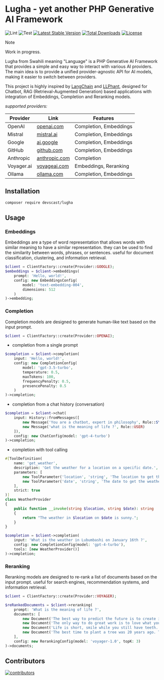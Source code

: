 # Lugha - yet another PHP Generative AI Framework

![Lint](https://github.com/devscast/lugha/actions/workflows/lint.yml/badge.svg)
![Test](https://github.com/devscast/lugha/actions/workflows/test.yml/badge.svg)
[![Latest Stable Version](https://poser.pugx.org/devscast/lugha/version)](https://packagist.org/packages/devscast/lugha)
[![Total Downloads](https://poser.pugx.org/devscast/lugha/downloads)](https://packagist.org/packages/devscast/lugha)
[![License](https://poser.pugx.org/devscast/lugha/license)](https://packagist.org/packages/devscast/lugha)

> [!NOTE]  
> Work in progress.

Lugha from Swahili meaning "Language" is a PHP Generative AI Framework that provides a simple and easy way to interact with various AI providers.
The main idea is to provide a unified provider-agnostic API for AI models, making it easier to switch between providers.

This project is highly inspired by [LangChain](https://www.langchain.com/) and [LLPhant](https://github.com/theodo-group/LLPhant/), designed 
for Chatbot, RAG (Retrieval-Augmented Generation) based applications with integration of Embeddings, Completion and Reranking models.

*supported providers:*

| Provider      | Link                                                  | Features                     |
|---------------|-------------------------------------------------------|------------------------------|
| OpenAI        | [openai.com](https://openai.com)                      | Completion, Embeddings       |
| Mistral       | [mistral.ai](https://mistral.ai/)                     | Completion, Embeddings       |
| Google        | [ai.google](https://ai.google/)                       | Completion, Embeddings       |
| GitHub        | [github.com](https://github.com/marketplace/models)   | Completion, Embeddings       |
| Anthropic     | [anthropic.com](https://www.anthropic.com/)           | Completion                   |
| Voyager.ai    | [voyageai.com](https://www.voyageai.com/)             | Embeddings, Reranking        |
| Ollama        | [ollama.com](https://ollama.com/)                     | Completion, Embeddings       |


## Installation
```bash
composer require devscast/lugha
```

## Usage

### Embeddings
Embeddings are a type of word representation that allows words with similar meaning to have a similar representation.
they can be used to find the similarity between words, phrases, or sentences.
useful for document classification, clustering, and information retrieval.

```php
$client = ClientFactory::create(Provider::GOOGLE);
$embeddings = $client->embeddings(
    prompt: 'Hello, world!', 
    config: new EmbeddingsConfig(
        model: 'text-embedding-004',
        dimensions: 512
    )
)->embedding;
```

### Completion
Completion models are designed to generate human-like text based on the input prompt.

```php
$client = ClientFactory::create(Provider::OPENAI);
```

- completion from a single prompt
```php
$completion = $client->completion(
    input: 'Hello, world!', 
    config: new CompletionConfig(
        model: 'gpt-3.5-turbo',
        temperature: 0.5,
        maxTokens: 100,
        frequencyPenalty: 0.5,
        presencePenalty: 0.5
    )
)->completion;
```

- completion from a chat history (conversation)
```php
$completion = $client->chat(
    input: History::fromMessages([
        new Message('You are a chatbot, expert in philosophy', Role::SYSTEM),
        new Message('what is the meaning of life ?', Role::USER)
    ]),
    config: new ChatConfig(model: 'gpt-4-turbo')
)->completion;
```

- completion with tool calling
```php
#[ToolDefinition(
    name: 'get_weather',
    description: 'Get the weather for a location on a specific date.',
    parameters: [
        new ToolParameter('location', 'string', 'The location to get the weather for.', required: true),
        new ToolParameter('date', 'string', 'The date to get the weather for.', required: true),
    ],
    strict: true
)]
class WeatherProvider
{
    public function __invoke(string $location, string $date): string
    {
        return "The weather in $location on $date is sunny.";
    }
}

$completion = $client->completion(
    input: 'What is the weather in Lubumbashi on January 16th ?',
    config: new CompletionConfig(model: 'gpt-4-turbo'),
    tools: [new WeatherProvider()] 
)->completion;
```

### Reranking
Reranking models are designed to re-rank a list of documents based on the input prompt.
useful for search engines, recommendation systems, and information retrieval.

```php  
$client = ClientFactory::create(Provider::VOYAGER);

$reRankedDocuments = $client->reranking(
    prompt: 'What is the meaning of life ?',
    documents: [
        new Document('The best way to predict the future is to create it.'),
        new Document('The only way to do great work is to love what you do.'),
        new Document('Life is short, smile while you still have teeth.'),
        new Document('The best time to plant a tree was 20 years ago. The second best time is now.')
    ],
    config: new RerankingConfig(model: 'voyager-1.0', topK: 3)
)->documents;
```

## Contributors

<a href="https://github.com/devscast/lugha/graphs/contributors" title="show all contributors">
  <img src="https://contrib.rocks/image?repo=devscast/lugha" alt="contributors"/>
</a>
